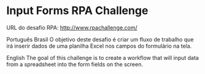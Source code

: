 # Input Forms RPA Challenge

URL do desafio RPA: http://www.rpachallenge.com/ 

Português Brasil
O objetivo deste desafio é criar um fluxo de trabalho que irá inserir dados de uma planilha Excel nos campos do formulário na tela.

English
The goal of this challenge is to create a workflow that will input data from a spreadsheet into the form fields on the screen.
